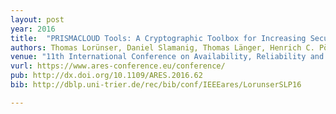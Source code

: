 ```yaml
---
layout: post
year: 2016
title:  "PRISMACLOUD Tools: A Cryptographic Toolbox for Increasing Security in Cloud Services"
authors: Thomas Lorünser, Daniel Slamanig, Thomas Länger, Henrich C. Pöhls
venue: "11th International Conference on Availability, Reliability and Security - ARES 2016"
vurl: https://www.ares-conference.eu/conference/
pub: http://dx.doi.org/10.1109/ARES.2016.62
bib: http://dblp.uni-trier.de/rec/bib/conf/IEEEares/LorunserSLP16

---
```



